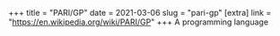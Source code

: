 +++
title = "PARI/GP"
date = 2021-03-06
slug = "pari-gp"
[extra]
link = "https://en.wikipedia.org/wiki/PARI/GP"
+++
A programming language

